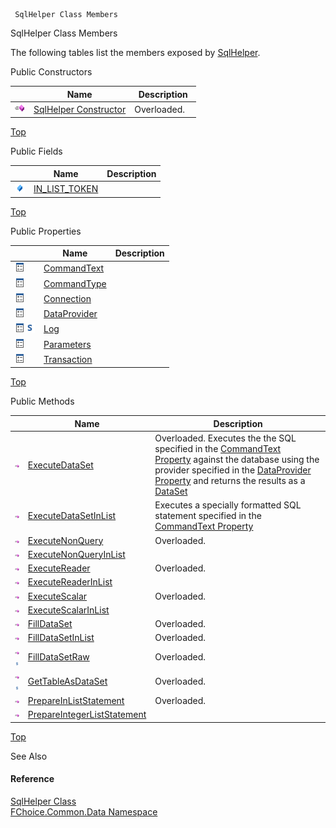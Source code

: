 ﻿     SqlHelper Class Members                                                   

SqlHelper Class Members

The following tables list the members exposed by [SqlHelper](FChoice.Common~FChoice.Common.Data.SqlHelper.md).

Public Constructors

|   | Name | Description |
| --- | --- | --- |
| ![Public Constructor](dotnetimages/publicConstructor.png) | [SqlHelper Constructor](FChoice.Common~FChoice.Common.Data.SqlHelper~_ctor.md) | Overloaded.    |

[Top](#top)

Public Fields

|   | Name | Description |
| --- | --- | --- |
| ![Public Field](dotnetimages/publicField.png) | [IN_LIST_TOKEN](FChoice.Common~FChoice.Common.Data.SqlHelper~IN_LIST_TOKEN.md) |   |

[Top](#top)

Public Properties

|   | Name | Description |
| --- | --- | --- |
| ![Public Property](dotnetimages/publicProperty.png) | [CommandText](FChoice.Common~FChoice.Common.Data.SqlHelper~CommandText.md) |   |
| ![Public Property](dotnetimages/publicProperty.png) | [CommandType](FChoice.Common~FChoice.Common.Data.SqlHelper~CommandType.md) |   |
| ![Public Property](dotnetimages/publicProperty.png) | [Connection](FChoice.Common~FChoice.Common.Data.SqlHelper~Connection.md) |   |
| ![Public Property](dotnetimages/publicProperty.png) | [DataProvider](FChoice.Common~FChoice.Common.Data.SqlHelper~DataProvider.md) |   |
| ![Public Property](dotnetimages/publicProperty.png)![static (Shared in Visual Basic)](dotnetimages/static.png) | [Log](FChoice.Common~FChoice.Common.Data.SqlHelper~Log.md) |   |
| ![Public Property](dotnetimages/publicProperty.png) | [Parameters](FChoice.Common~FChoice.Common.Data.SqlHelper~Parameters.md) |   |
| ![Public Property](dotnetimages/publicProperty.png) | [Transaction](FChoice.Common~FChoice.Common.Data.SqlHelper~Transaction.md) |   |

[Top](#top)

Public Methods

|   | Name | Description |
| --- | --- | --- |
| ![Public Method](dotnetimages/publicMethod.png) | [ExecuteDataSet](FChoice.Common~FChoice.Common.Data.SqlHelper~ExecuteDataSet.md) | Overloaded. Executes the the SQL specified in the [CommandText Property](FChoice.Common~FChoice.Common.Data.SqlHelper~CommandText.md) against the database using the provider specified in the [DataProvider Property](FChoice.Common~FChoice.Common.Data.SqlHelper~DataProvider.md) and returns the results as a [DataSet](ms-help://MS.NETFrameworkSDKv1.1/cpref/html/frlrfSystemDataDataSetClassTopic.htm)   |
| ![Public Method](dotnetimages/publicMethod.png) | [ExecuteDataSetInList](FChoice.Common~FChoice.Common.Data.SqlHelper~ExecuteDataSetInList.md) | Executes a specially formatted SQL statement specified in the [CommandText Property](FChoice.Common~FChoice.Common.Data.SqlHelper~CommandText.md)   |
| ![Public Method](dotnetimages/publicMethod.png) | [ExecuteNonQuery](FChoice.Common~FChoice.Common.Data.SqlHelper~ExecuteNonQuery.md) | Overloaded.    |
| ![Public Method](dotnetimages/publicMethod.png) | [ExecuteNonQueryInList](FChoice.Common~FChoice.Common.Data.SqlHelper~ExecuteNonQueryInList.md) |   |
| ![Public Method](dotnetimages/publicMethod.png) | [ExecuteReader](FChoice.Common~FChoice.Common.Data.SqlHelper~ExecuteReader.md) | Overloaded.    |
| ![Public Method](dotnetimages/publicMethod.png) | [ExecuteReaderInList](FChoice.Common~FChoice.Common.Data.SqlHelper~ExecuteReaderInList.md) |   |
| ![Public Method](dotnetimages/publicMethod.png) | [ExecuteScalar](FChoice.Common~FChoice.Common.Data.SqlHelper~ExecuteScalar.md) | Overloaded.    |
| ![Public Method](dotnetimages/publicMethod.png) | [ExecuteScalarInList](FChoice.Common~FChoice.Common.Data.SqlHelper~ExecuteScalarInList.md) |   |
| ![Public Method](dotnetimages/publicMethod.png) | [FillDataSet](FChoice.Common~FChoice.Common.Data.SqlHelper~FillDataSet.md) | Overloaded.    |
| ![Public Method](dotnetimages/publicMethod.png) | [FillDataSetInList](FChoice.Common~FChoice.Common.Data.SqlHelper~FillDataSetInList.md) | Overloaded.    |
| ![Public Method](dotnetimages/publicMethod.png)![static (Shared in Visual Basic)](dotnetimages/static.png) | [FillDataSetRaw](FChoice.Common~FChoice.Common.Data.SqlHelper~FillDataSetRaw.md) | Overloaded.    |
| ![Public Method](dotnetimages/publicMethod.png)![static (Shared in Visual Basic)](dotnetimages/static.png) | [GetTableAsDataSet](FChoice.Common~FChoice.Common.Data.SqlHelper~GetTableAsDataSet.md) | Overloaded.    |
| ![Public Method](dotnetimages/publicMethod.png) | [PrepareInListStatement](FChoice.Common~FChoice.Common.Data.SqlHelper~PrepareInListStatement.md) | Overloaded.    |
| ![Public Method](dotnetimages/publicMethod.png) | [PrepareIntegerListStatement](FChoice.Common~FChoice.Common.Data.SqlHelper~PrepareIntegerListStatement.md) |   |

[Top](#top)

See Also

#### Reference

[SqlHelper Class](FChoice.Common~FChoice.Common.Data.SqlHelper.md)  
[FChoice.Common.Data Namespace](FChoice.Common~FChoice.Common.Data_namespace.md)